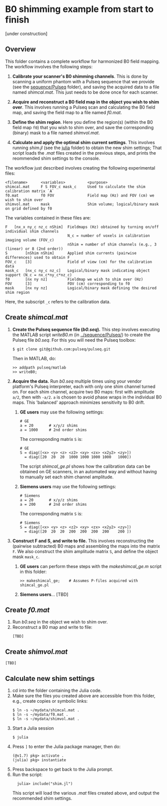 # B0 shimming example from start to finish

[under construction]


## Overview

This folder contains a complete workflow for harmonized B0 field mapping. 
The workflow involves the following steps:

1. **Calibrate your scanner's B0 shimming channels**.
This is done by scanning a uniform phantom with a Pulseq sequence that we provide 
(see the [sequence/Pulseq](sequence/Pulseq) folder), 
and saving the acquired data to a file named *shimcal.mat*.
This just needs to be done once for each scanner.

2. **Acquire and reconstruct a B0 field map in the object you wish to shim over**.
This involves running a Pulseq scan and calculating the B0 field map,
and saving the field map to a file named *f0.mat*.

3. **Define the shim region**.
Here you define the region(s) (within the B0 field map `f0`) that you wish 
to shim over, and save the corresponding (binary) mask to a file named *shimvol.mat*.

4. **Calculate and apply the optimal shim current settings**.
This involves running *shim.jl* 
(see the [julia](./julia) folder)
to obtain the new shim settings;
That script loads the *.mat* files created in the previous steps, 
and prints the reommended shim settings to the console.


The workflow just described involves creating the following experimental files:

```
<filename>      <variables>          <purpose>
shimcal.mat     F S FOV_c mask_c     Used to calculate the shim calibration matrix `A`
f0.mat          f0 FOV               Field map (Hz) and FOV (cm) we wish to shim over
shimvol.mat     mask                 Shim volume; logical/binary mask on grid defined by f0
```

The variables contained in these files are:
```
F   [nx_x ny_c nz_c nShim]  Fieldmaps (Hz) obtained by turning on/off individual shim channels
                            N_c = number of voxels in calibration imaging volume (FOV_c)
                            nShim = number of shim channels (e.g., 3 (linear) or 8 (2nd order))
S        [nShim nShim]      Applied shim currents (pairwise differences) used to obtain F
FOV_c    [3]                Field of view (cm) for the calibration data
mask_c   [nx_c ny_c nz_c]   Logical/binary mask indicating object support (N_c = nx_c*ny_c*nz_c)
f0       [nx ny nz]         Fieldmap we wish to shim over (Hz)
FOV      [3]                FOV (cm) corresponding to f0
mask     [nx ny nz]         Logical/binary mask defining the desired shim region
```
Here, the subscript `_c` refers to the calibration data.



## Create *shimcal.mat*

1. **Create the Pulseq sequence file (*b0.seq*).**
    This step involves executing the MATLAB script *writeB0.m*
    (in [../sequence/Pulseq/](../sequence/Pulseq/))
    to create the Pulseq file *b0.seq*.
    For this you will need the Pulseq toolbox:
    ```
    $ git clone git@github.com:pulseq/pulseq.git
    ```
    Then in MATLAB, do:
    ```
    >> addpath pulseq/matlab
    >> writeB0;
    ```

2. **Acquire the data.**
    Run *b0.seq* multiple times using your vendor platform's Pulseq interpreter, 
    each with only one shim channel turned on.
    For each shim channel, acquire two B0 maps:
    first with amplitude `a/2`, then with `-a/2`. 
    `a` is chosen to avoid phase wraps in the individual B0 maps.
    This 'balanced' approach minimizes sensitivity to B0 drift.

    1. **GE users** may use the following settings:
        ```
        # GE
        a = 20       # x/y/z shims
        a = 1000     # 2nd order shims
        ```
        The corresponding matrix `S` is:
        ```
        # GE
        S = diag([<x> <y> <z> <z2> <xy> <zx> <x2y2> <zy>])
          = diag([20  20  20  1000 1000 1000 1000   1000])
        ```
        The script *shimcal_ge.pl* shows how the calibration data can be obtained on GE scanners,
        in an automated way and without having to manually set each shim channel amplitude.


    2. **Siemens users** may use the following settings:
        ```
        # Siemens
        a = 20       # x/y/z shims
        a = 200      # 2nd order shims
        ```
        The corresponding matrix `S` is:
        ```
        # Siemens
        S = diag([<x> <y> <z> <z2> <xy> <zx> <x2y2> <zy>])
          = diag([20  20  20  200  200  200  200    200 ])   
        ```

3. **Construct F and S, and write to file.**
    This involves reconstructing the (pairwise subtracted) B0 maps 
    and assembling the maps into the matrix `F`. 
    We also construct the shim amplitude matrix `S`, and define the object mask `mask_c`.

    1. **GE users** can perform these steps with the *makeshimcal_ge.m* script in this folder:
        ```
        >> makeshimcal_ge;    # Assumes P-files acquired with shimcal_ge.pl
        ```

    2. **Siemens users**...
       [TBD]
    

## Create *f0.mat*

1. Run *b0.seq* in the object we wish to shim over.
2. Reconstruct a B0 map and write to file:
    ```
    [TBD]
    ```
<!--
    >> getb0init;  % b0init, mask, magraw. Phase unwrapping is done in unwrap/main.jl
    << makef0;
-->


## Create *shimvol.mat*

```
[TBD]
```

<!--
    >> makeshimvol;  % uses FSL (bet) to do skull stripping
-->


## Calculate new shim settings

1. cd into the folder containing the Julia code.
1. Make sure the files you created above are accessible from this folder, 
   e.g., create copies or symbolic links:
   ```
   $ ln -s ~/mydata/shimcal.mat .
   $ ln -s ~/mydata/f0.mat .
   $ ln -s ~/mydata/shimvol.mat .
   ```
1. Start a Julia session 
    ```
    $ julia
    ```
1. Press `]` to enter the Julia package manager, then do:
    ```
    (@v1.7) pkg> activate .
    (julia) pkg> instantiate
    ```
1. Press backspace to get back to the Julia prompt.
1. Run the script:
    ```
      julia> include("shim.jl")
    ```
    This script will load the various *.mat* files created above,
    and output the recommended shim settings.


